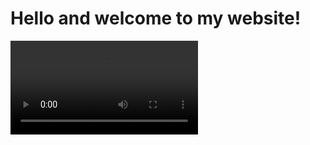 <h1>Hello and welcome to my website!</h1>
<video class="hidden-xs hidden-sm hidden-md hidden-custom videosize embed-responsive-item" autoplay="autoplay" loop="loop">
    <source src="~/Videos/bg-main.mp4" type="video/mp4" />
</video>
